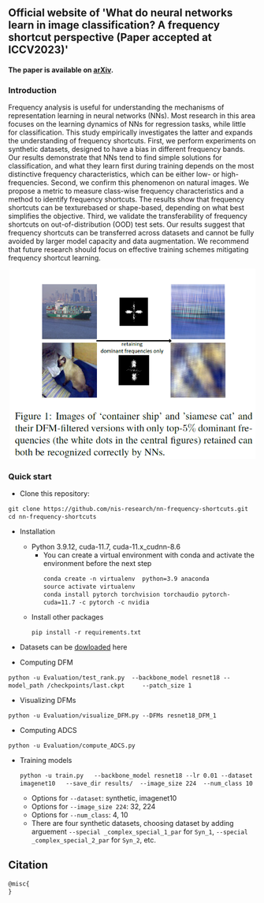 ## Official website of 'What do neural networks learn in image classification? A frequency shortcut perspective (Paper accepted at ICCV2023)'
#### The paper is available on [arXiv]().

### Introduction

Frequency analysis is useful for understanding the mechanisms of representation learning in neural networks (NNs). Most research in this area focuses on the learning dynamics of NNs for regression tasks, while little for classification. This study empirically investigates the latter and expands the understanding of frequency shortcuts. First, we perform experiments on synthetic datasets, designed to have a bias in different frequency bands. Our results demonstrate that NNs tend to find simple solutions for classification, and what they learn first during training depends on the most distinctive frequency characteristics, which can be either low- or high-frequencies. Second, we confirm this phenomenon on natural images. We
propose a metric to measure class-wise frequency characteristics and a method to identify frequency shortcuts. The results show that frequency shortcuts can be texturebased
or shape-based, depending on what best simplifies the objective. Third, we validate the transferability of frequency shortcuts on out-of-distribution (OOD) test
sets. Our results suggest that frequency shortcuts can be transferred across datasets and cannot be fully avoided by larger model capacity and data augmentation. We recommend
that future research should focus on effective training schemes mitigating frequency shortcut learning.

<p align="center"><img src="figures/teaser.png" width="500"></p>


### Quick start

* Clone this repository:
```
git clone https://github.com/nis-research/nn-frequency-shortcuts.git
cd nn-frequency-shortcuts
```

* Installation
	* Python 3.9.12, cuda-11.7, cuda-11.x_cudnn-8.6
		* You can create a virtual environment with conda and activate the environment before the next step
			```
			conda create -n virtualenv  python=3.9 anaconda
			source activate virtualenv
			conda install pytorch torchvision torchaudio pytorch-cuda=11.7 -c pytorch -c nvidia
			```
	* Install other packages
		```
		pip install -r requirements.txt
		```
* Datasets can be [dowloaded](https://drive.google.com/drive/folders/1Ug4WDwQWlFJpdks1woSsY6gWuSMYzNSB?usp=sharing) here

* Computing DFM
		
```
python -u Evaluation/test_rank.py  --backbone_model resnet18 --model_path /checkpoints/last.ckpt     --patch_size 1 
```

* Visualizing DFMs
```
python -u Evaluation/visualize_DFM.py --DFMs resnet18_DFM_1
```

* Computing ADCS
```
python -u Evaluation/compute_ADCS.py
```



* Training models
	```
	python -u train.py   --backbone_model resnet18 --lr 0.01 --dataset imagenet10   --save_dir results/  --image_size 224  --num_class 10    
	```
	* Options for `--dataset`: synthetic, imagenet10
	* Options for `--image_size 224`: 32, 224
	* Options for `--num_class`: 4, 10
	* There are four synthetic datasets, choosing dataset by adding arguement `--special _complex_special_1_par` for `Syn_1`, `--special _complex_special_2_par` for `Syn_2`, etc.

## Citation

```
@misc{
}
```

